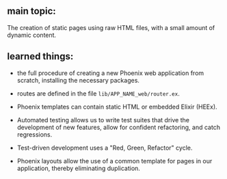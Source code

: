 ## main topic:

  The creation of static pages using raw HTML files,
  with a small amount of dynamic content.


## learned things:

- the full procedure of creating a new Phoenix web application from scratch,
  installing the necessary packages.

- routes are defined in the file `lib/APP_NAME_web/router.ex`.

- Phoenix templates can contain static HTML or embedded Elixir (HEEx).

- Automated testing allows us to write test suites that
  drive the development of new features, allow for confident refactoring, and
  catch regressions.

- Test-driven development uses a "Red, Green, Refactor" cycle.

- Phoenix layouts allow the use of a common template for pages in our application,
  thereby eliminating duplication.
